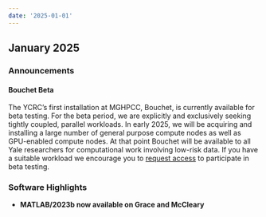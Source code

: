 ```yaml
---
date: '2025-01-01'
---
```


## January 2025

### Announcements

#### Bouchet Beta

The YCRC’s first installation at MGHPCC, Bouchet, is currently available for beta testing. For the beta period, we are explicitly and exclusively seeking tightly coupled, parallel workloads. In early 2025, we will be acquiring and installing a large number of general purpose compute nodes as well as GPU-enabled compute nodes. At that point Bouchet will be available to all Yale researchers for computational work involving low-risk data. If you have a suitable workload we encourage you to [request access](https://docs.google.com/forms/d/e/1FAIpQLScjJYSkpyu-UqGH09Tgp2HS3xQ0NFjLOdg6_pRAMDKr4uiU0w/viewform) to participate in beta testing.

### Software Highlights

- **MATLAB/2023b now available on Grace and McCleary**